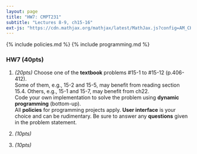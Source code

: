 ```yaml
---
layout: page
title: "HW7: CMPT231"
subtitle: "Lectures 8-9, ch15-16"
ext-js: "https://cdn.mathjax.org/mathjax/latest/MathJax.js?config=AM_CHTML"
---
```


{% include policies.md %}
{% include programming.md %}

### HW7 (40pts)
1. *(20pts)* Choose one of the **textbook** problems #15-1 to #15-12 (p.406-412). <br/>
  Some of them, e.g., 15-2 and 15-5, may benefit from reading section 15.4.
  Others, e.g., 15-1 and 15-7, may benefit from ch22. <br/>
  Code your own implementation to solve the problem
  using **dynamic programming** (bottom-up). <br/>
  All **policies** for programming projects apply.
  **User interface** is your choice and can be rudimentary.
  Be sure to answer any **questions** given in the problem statement.

2. *(10pts)*
3. *(10pts)*
